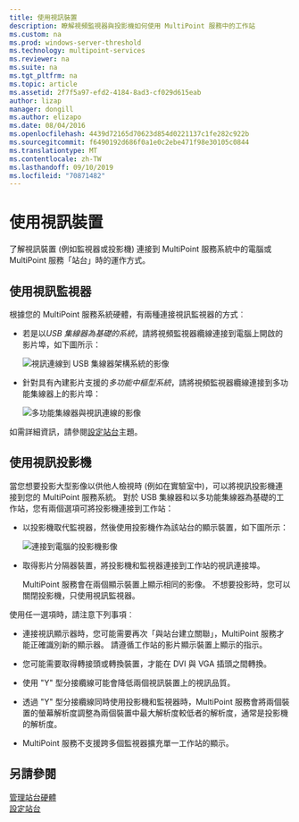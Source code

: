 ```yaml
---
title: 使用視訊裝置
description: 瞭解視頻監視器與投影機如何使用 MultiPoint 服務中的工作站
ms.custom: na
ms.prod: windows-server-threshold
ms.technology: multipoint-services
ms.reviewer: na
ms.suite: na
ms.tgt_pltfrm: na
ms.topic: article
ms.assetid: 2f7f5a97-efd2-4184-8ad3-cf029d615eab
author: lizap
manager: dongill
ms.author: elizapo
ms.date: 08/04/2016
ms.openlocfilehash: 4439d72165d70623d854d0221137c1fe282c922b
ms.sourcegitcommit: f6490192d686f0a1e0c2ebe471f98e30105c0844
ms.translationtype: MT
ms.contentlocale: zh-TW
ms.lasthandoff: 09/10/2019
ms.locfileid: "70871482"
---
```

# <a name="work-with-video-devices"></a>使用視訊裝置
了解視訊裝置 (例如監視器或投影機) 連接到 MultiPoint 服務系統中的電腦或 MultiPoint 服務「站台」時的運作方式。  
  
## <a name="working-with-video-monitors"></a>使用視訊監視器  
根據您的 MultiPoint 服務系統硬體，有兩種連接視訊監視器的方式︰  
  
-   若是以*USB 集線器為基礎的系統*，請將視頻監視器纜線連接到電腦上開啟的影片埠，如下圖所示：  
  
    ![視訊連線到 USB 集線器架構系統的影像](./media/WMSVideoConnection.gif)  
  
-   針對具有內建影片支援的*多功能中樞型系統*，請將視頻監視器纜線連接到多功能集線器上的影片埠：  
  
    ![多功能集線器與視訊連線的影像](./media/WMSMultifunctionHubVideoConnection.gif)  
  
如需詳細資訊，請參閱[設定站台](Set-Up-a-Station.md)主題。  
  
## <a name="working-with-video-projectors"></a>使用視訊投影機  
當您想要投影大型影像以供他人檢視時 (例如在實驗室中)，可以將視訊投影機連接到您的 MultiPoint 服務系統。 對於 USB 集線器和以多功能集線器為基礎的工作站，您有兩個選項可將投影機連接到工作站：  
  
-   以投影機取代監視器，然後使用投影機作為該站台的顯示裝置，如下圖所示：  
  
    ![連接到電腦的投影機影像](./media/WMSVideoProjectorConnection.gif)  
  
-   取得影片分隔器裝置，將投影機和監視器連接到工作站的視訊連接埠。  
  
    MultiPoint 服務會在兩個顯示裝置上顯示相同的影像。 不想要投影時，您可以關閉投影機，只使用視訊監視器。  
  
使用任一選項時，請注意下列事項︰  
  
-   連接視訊顯示器時，您可能需要再次「與站台建立關聯」，MultiPoint 服務才能正確識別新的顯示器。 請遵循工作站的影片顯示裝置上顯示的指示。  
  
-   您可能需要取得轉接頭或轉換裝置，才能在 DVI 與 VGA 插頭之間轉換。  
  
-   使用 "Y" 型分接纜線可能會降低兩個視訊裝置上的視訊品質。  
  
-   透過 "Y" 型分接纜線同時使用投影機和監視器時，MultiPoint 服務會將兩個裝置的螢幕解析度調整為兩個裝置中最大解析度較低者的解析度，通常是投影機的解析度。  
  
-   MultiPoint 服務不支援跨多個監視器擴充單一工作站的顯示。  
  
## <a name="see-also"></a>另請參閱  
[管理站台硬體](Manage-Station-Hardware.md)  
[設定站台](Set-Up-a-Station.md) 